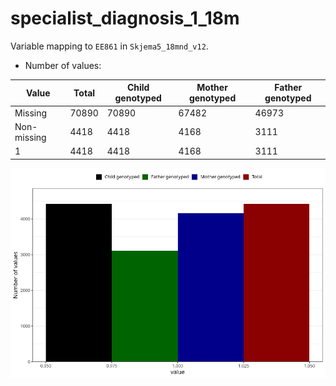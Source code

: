 # specialist_diagnosis_1_18m
Variable mapping to `EE861` in `Skjema5_18mnd_v12`.
- Number of values:

| Value | Total | Child genotyped | Mother genotyped | Father genotyped |
| ----- | ----- | --------------- | ---------------- | ---------------- |
| Missing | 70890 | 70890 | 67482 | 46973 |
| Non-missing | 4418 | 4418 | 4168 | 3111 |
| 1 | 4418 | 4418 | 4168 | 3111 |



![](specialist_diagnosis_1_18m_n.png)



